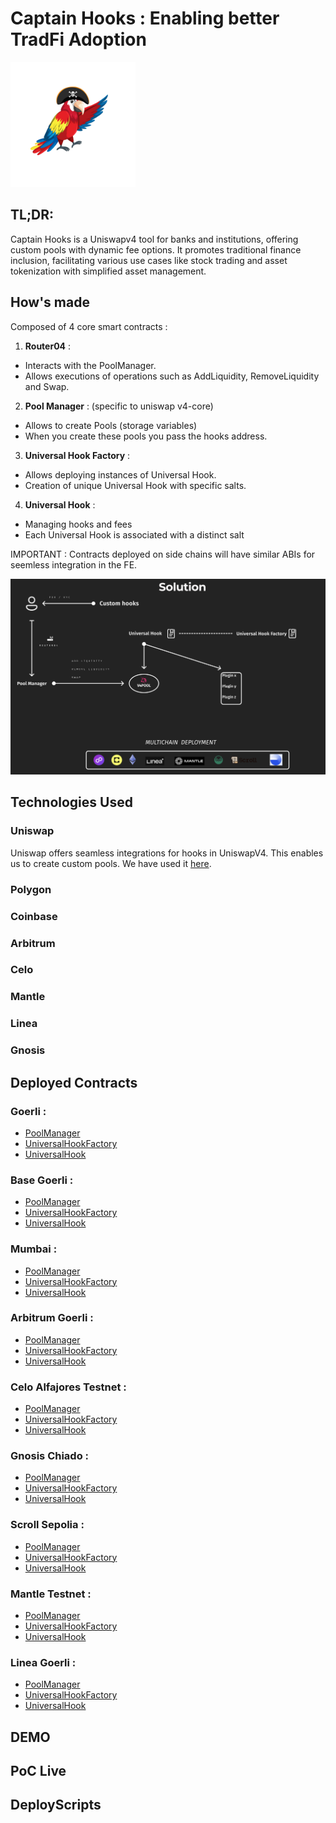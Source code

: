# Captain Hooks  :  Enabling better TradFi Adoption 

<img src="./docs/Logo.png" alt="Image Description" width="200" />

## TL;DR: 

Captain Hooks is a Uniswapv4 tool for banks and institutions, offering custom pools with dynamic fee options. It promotes traditional finance inclusion, facilitating various use cases like stock trading and asset tokenization with simplified asset management.

## How's made

Composed of 4 core smart contracts : 

1. **Router04** : 

- Interacts with the PoolManager. 
- Allows executions of operations such as AddLiquidity, RemoveLiquidity and Swap. 

2. **Pool Manager** : (specific to uniswap v4-core)

- Allows to create Pools (storage variables) 
- When you create these pools you pass the hooks address. 

3. **Universal Hook Factory** : 

- Allows deploying instances of Universal Hook. 
- Creation of unique Universal Hook with specific salts. 

4. **Universal Hook** : 

- Managing hooks and fees 
- Each Universal Hook is associated with a distinct salt


IMPORTANT : Contracts deployed on side chains will have similar ABIs for seemless integration in the FE.

![Solution](./docs/solution.png)


## Technologies Used

### Uniswap 

Uniswap offers seamless integrations for hooks in UniswapV4. This enables us to create custom pools. We have used it [here](). 

### Polygon 

### Coinbase 

### Arbitrum 

### Celo 

### Mantle 

### Linea 

### Gnosis 

## Deployed Contracts

### Goerli : 

- [PoolManager]()
- [UniversalHookFactory]()
- [UniversalHook]()

### Base Goerli :

- [PoolManager]()
- [UniversalHookFactory]()
- [UniversalHook]()

### Mumbai :
  
- [PoolManager]()
- [UniversalHookFactory]()
- [UniversalHook]()

### Arbitrum Goerli :

- [PoolManager]()
- [UniversalHookFactory]()
- [UniversalHook]()

### Celo Alfajores Testnet : 

- [PoolManager]()
- [UniversalHookFactory]()
- [UniversalHook]()

### Gnosis Chiado : 

- [PoolManager]()
- [UniversalHookFactory]()
- [UniversalHook]()

### Scroll Sepolia : 

- [PoolManager]()
- [UniversalHookFactory]()
- [UniversalHook]()

### Mantle Testnet : 

- [PoolManager]()
- [UniversalHookFactory]()
- [UniversalHook]()

### Linea Goerli : 

- [PoolManager]()
- [UniversalHookFactory]()
- [UniversalHook]()

## DEMO 

## PoC Live 

## DeployScripts 





